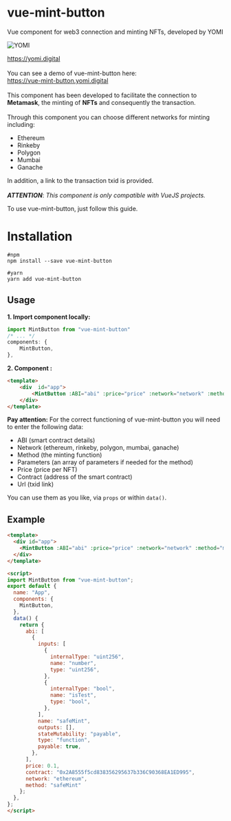 # vue-mint-button
Vue component for web3 connection and minting NFTs, developed by YOMI

![YOMI](https://yomi.digital/logo_dark_2.png)

https://yomi.digital
\
\
You can see a demo of vue-mint-button here:\
https://vue-mint-button.yomi.digital
\
\
This component has been developed to facilitate the connection to **Metamask**, the minting of **NFTs** and consequently the transaction. 
\
\
Through this component you can choose different networks for minting including:

- Ethereum
- Rinkeby
- Polygon
- Mumbai
- Ganache

In addition, a link to the transaction txid is provided.
\
\
***ATTENTION***: *This component is only compatible with VueJS projects.*

To use vue-mint-button, just follow this guide.
# Installation

	#npm
    npm install --save vue-mint-button

    #yarn
    yarn add vue-mint-button



## Usage

 **1. Import  component locally:**

```javascript
import MintButton from "vue-mint-button"
/* ... */
components: {
	MintButton,
},
```

 **2. Component :**

```html
<template>
	<div  id="app">
		<MintButton :ABI="abi" :price="price" :network="network" :method="method" :parameters="parameters" :explorerUrl="explorerUrl" :contract="contract" />
	</div>
</template>
```
**Pay attention:**
For the correct functioning of vue-mint-button you will need to enter the following data: 

 - ABI (smart contract details) 
 - Network (ethereum, rinkeby, polygon, mumbai, ganache)
 - Method (the minting function)
 - Parameters (an array of parameters if needed for the method)
 - Price (price per NFT) 
 - Contract (address of the smart contract)
 - Url (txid link)

You can use them as you like, via `props` or within `data()`.

## Example
```html
<template>
  <div id="app">
    <MintButton :ABI="abi" :price="price" :network="network" :method="method" :parameters="parameters" :explorerUrl="explorerUrl" :contract="contract" />
  </div>
</template>

<script>
import MintButton from "vue-mint-button";
export default {
  name: "App",
  components: {
    MintButton,
  },
  data() {
    return {
      abi: [
        {
          inputs: [
            {
              internalType: "uint256",
              name: "number",
              type: "uint256",
            },
            {
              internalType: "bool",
              name: "isTest",
              type: "bool",
            },
          ],
          name: "safeMint",
          outputs: [],
          stateMutability: "payable",
          type: "function",
          payable: true,
        },
      ],
      price: 0.1,
      contract: "0x2A8555f5cd838356295637b336C90368EA1ED995",
      network: "ethereum",
      method: "safeMint"
    };
  },
};
</script>
```

